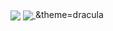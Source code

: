 <a href="https://github.com/hamidjk">
<img align="center" src="https://github-readme-stats.vercel.app/api?username=hamidjk&show_icons=true&count_private=true&include_all_commits=true" /></a>














<a href="https://github.com/hamidjk">
<img align="center" src="https://github-readme-stats.vercel.app/api/top-langs/?username=hamidjk" />
</a>&theme=dracula
